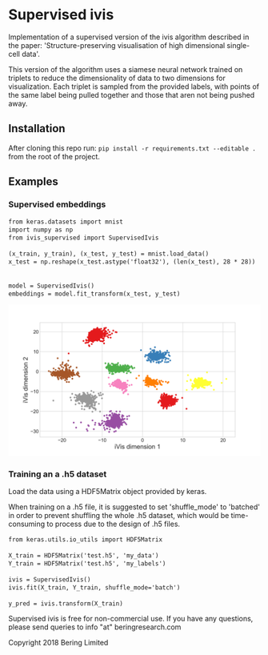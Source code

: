 # Supervised ivis

Implementation of a supervised version of the ivis algorithm described in the paper: 'Structure-preserving visualisation of high dimensional single-cell data'.

This version of the algorithm uses a siamese neural network trained on triplets to reduce the dimensionality of data to two dimensions for visualization.
Each triplet is sampled from the provided labels, with points of the same label being pulled together and those that aren not being pushed away.

## Installation

After cloning this repo run: `pip install -r requirements.txt --editable .` from the root of the project.

## Examples

### Supervised embeddings

```
from keras.datasets import mnist
import numpy as np
from ivis_supervised import SupervisedIvis

(x_train, y_train), (x_test, y_test) = mnist.load_data()
x_test = np.reshape(x_test.astype('float32'), (len(x_test), 28 * 28))


model = SupervisedIvis()
embeddings = model.fit_transform(x_test, y_test)
```

![](docs/supervised_ivis_mnist_embeddings.png)

### Training an a .h5 dataset

Load the data using a HDF5Matrix object provided by keras.  

When training on a .h5 file, it is suggested 
to set 'shuffle_mode' to 'batched' in order to prevent shuffling the whole .h5 dataset, which would be time-consuming 
to process due to the design of .h5 files.

```
from keras.utils.io_utils import HDF5Matrix

X_train = HDF5Matrix('test.h5', 'my_data')
Y_train = HDF5Matrix('test.h5', 'my_labels')

ivis = SupervisedIvis()
ivis.fit(X_train, Y_train, shuffle_mode='batch')

y_pred = ivis.transform(X_train)
```



Supervised ivis is free for non-commercial use. If you have any questions, please send queries to info "at" beringresearch.com

Copyright 2018 Bering Limited
